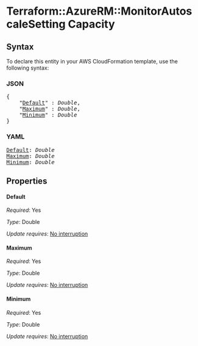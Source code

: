 # Terraform::AzureRM::MonitorAutoscaleSetting Capacity

## Syntax

To declare this entity in your AWS CloudFormation template, use the following syntax:

### JSON

<pre>
{
    "<a href="#default" title="Default">Default</a>" : <i>Double</i>,
    "<a href="#maximum" title="Maximum">Maximum</a>" : <i>Double</i>,
    "<a href="#minimum" title="Minimum">Minimum</a>" : <i>Double</i>
}
</pre>

### YAML

<pre>
<a href="#default" title="Default">Default</a>: <i>Double</i>
<a href="#maximum" title="Maximum">Maximum</a>: <i>Double</i>
<a href="#minimum" title="Minimum">Minimum</a>: <i>Double</i>
</pre>

## Properties

#### Default

_Required_: Yes

_Type_: Double

_Update requires_: [No interruption](https://docs.aws.amazon.com/AWSCloudFormation/latest/UserGuide/using-cfn-updating-stacks-update-behaviors.html#update-no-interrupt)

#### Maximum

_Required_: Yes

_Type_: Double

_Update requires_: [No interruption](https://docs.aws.amazon.com/AWSCloudFormation/latest/UserGuide/using-cfn-updating-stacks-update-behaviors.html#update-no-interrupt)

#### Minimum

_Required_: Yes

_Type_: Double

_Update requires_: [No interruption](https://docs.aws.amazon.com/AWSCloudFormation/latest/UserGuide/using-cfn-updating-stacks-update-behaviors.html#update-no-interrupt)

